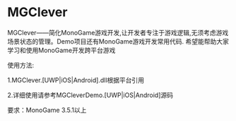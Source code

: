 # MGClever
MGClever——简化MonoGame游戏开发,让开发者专注于游戏逻辑,无须考虑游戏场景状态的管理。Demo项目还有MonoGame游戏开发常用代码.
希望能帮助大家学习和使用MonoGame开发跨平台游戏

使用方法:

1.MGClever.[UWP|iOS|Android].dll根据平台引用

2.详细使用请参考MGCleverDemo.[UWP|iOS|Android]源码

要求：MonoGame 3.5.1以上
